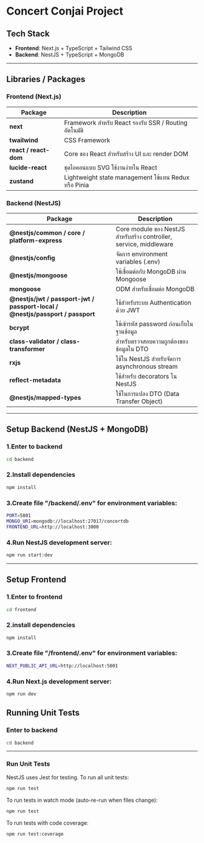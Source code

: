 # Concert Conjai Project

## Tech Stack

- **Frontend**: Next.js + TypeScript + Tailwind CSS
- **Backend**: NestJS + TypeScript + MongoDB

---

## Libraries / Packages

### Frontend (Next.js)

| Package               | Description                                           |
| --------------------- | ----------------------------------------------------- |
| **next**              | Framework สำหรับ React รองรับ SSR / Routing อัตโนมัติ      |
| **twailwind**         | CSS Framework                                         |
| **react / react-dom** | Core ของ React สำหรับสร้าง UI และ render DOM            |
| **lucide-react**      | ชุดไอคอนแบบ SVG ใช้งานง่ายใน React                       |
| **zustand**           | Lightweight state management ใช้แทน Redux หรือ Pinia    |


### Backend (NestJS)

| Package                                                                       | Description                                                        |
| ----------------------------------------------------------------------------- | ------------------------------------------------------------------ |
| **@nestjs/common / core / platform-express**                                  | Core module ของ NestJS สำหรับสร้าง controller, service, middleware |
| **@nestjs/config**                                                            | จัดการ environment variables (.env)                                |
| **@nestjs/mongoose**                                                          | ใช้เชื่อมต่อกับ MongoDB ผ่าน Mongoose                              |
| **mongoose**                                                                  | ODM สำหรับเชื่อมต่อ MongoDB                                        |
| **@nestjs/jwt / passport-jwt / passport-local / @nestjs/passport / passport** | ใช้สำหรับระบบ Authentication ด้วย JWT                              |
| **bcrypt**                                                                    | ใช้เข้ารหัส password ก่อนเก็บในฐานข้อมูล                           |
| **class-validator / class-transformer**                                       | สำหรับตรวจสอบความถูกต้องของข้อมูลใน DTO                            |
| **rxjs**                                                                      | ใช้ใน NestJS สำหรับจัดการ asynchronous stream                      |
| **reflect-metadata**                                                          | ใช้สำหรับ decorators ใน NestJS                                     |
| **@nestjs/mapped-types**                                                      | ใช้ในการแปลง DTO (Data Transfer Object)                            |

---

## Setup Backend (NestJS + MongoDB)

### 1.Enter to backend

```bash
cd backend
```

### 2.Install dependencies

```bash
npm install
```

### 3.Create file "/backend/.env" for environment variables:

```bash
PORT=5001
MONGO_URI=mongodb://localhost:27017/concertdb
FRONTEND_URL=http://localhost:3000
```
### 4.Run NestJS development server:

```bash
npm run start:dev
```

---

## Setup Frontend

### 1.Enter to frontend

```bash
cd frontend
```

### 2.install dependencies

```bash
npm install
```

### 3.Create file "/frontend/.env" for environment variables:

```bash
NEXT_PUBLIC_API_URL=http://localhost:5001
```
### 4.Run Next.js development server:

```bash
npm run dev
```

## Running Unit Tests

### Enter to backend

```bash
cd backend
```

---

### Run Unit Tests

NestJS uses Jest for testing. To run all unit tests:

```bash
npm run test
```

To run tests in watch mode (auto-re-run when files change):

```bash
npm run test
```

To run tests with code coverage:

```bash
npm run test:coverage
```

